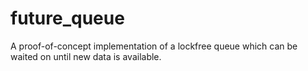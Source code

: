 # future_queue
A proof-of-concept implementation of a lockfree queue which can be waited on until new data is available.
